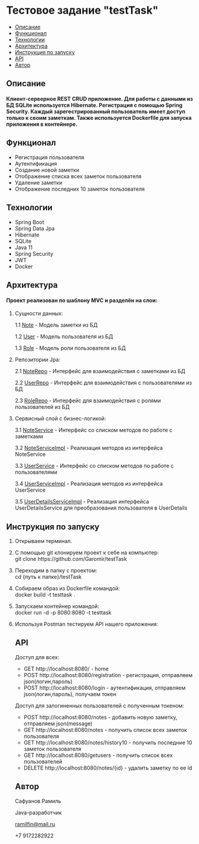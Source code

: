 <h1>Тестовое задание "testTask"</h1>
<ul>
  <li><a href="#description">Описание</a></li>
  <li><a href="#functionality">Функционал</a></li>
  <li><a href="#tehnologies">Технологии</a></li>
  <li><a href="#architecture">Архитектура</a></li>
  <li><a href="#instruction">Инструкция по запуску</a></li>
  <li><a href="#api">API</a></li>
  <li><a href="#author">Автор</a></li>
</ul>
<h2><a name="description">Описание</a></h2>
  <h4>Клиент-серверное REST CRUD приложение. Для работы с данными из БД SQLite используется Hibernate. Регистрация с помощью Spring Security. Каждый зарегестрированный пользователь имеет доступ только к своим заметкам. Также используется Dockerfile для запуска приложения в контейнере.</h4>
<h2><a name="functionality">Функционал</a></h2>
  <ul>
    <li>Регистрация пользователя</li>
    <li>Аутентификация</li>
    <li>Создание новой заметки</li>
    <li>Отображение списка всех заметок пользователя</li>
    <li>Удаление заметки</li>
    <li>Отображение последних 10 заметок пользователя</li>
  </ul>
<h2><a name="tehnologies">Технологии</a></h2>
  <ul>
    <li>Spring Boot</li>
    <li>Spring Data Jpa</li>
    <li>Hibernate</li>
    <li>SQLite</li>
    <li>Java 11</li>
    <li>Spring Security</li>
    <li>JWT</li>
    <li>Docker</li>
  </ul>
<h2><a name="architecture">Архитектура</a></h2>
  <h4>Проект реализован по шаблону MVC и разделён на слои:</h4>
  <ol>
    <li>
      <p>Сущности данных:</p>
      <p>1.1 <a href="https://github.com/Garomir/testTask/blob/master/src/main/java/com/ramich/testTask/entities/Note.java">Note</a> - Модель заметки из БД</p>
      <p>1.2 <a href="https://github.com/Garomir/testTask/blob/master/src/main/java/com/ramich/testTask/entities/User.java">User</a> - Модель пользователя из БД</p>
      <p>1.3 <a href="https://github.com/Garomir/testTask/blob/master/src/main/java/com/ramich/testTask/entities/Role.java">Role</a> - Модель роли пользователя из БД</p>
    </li>
    <li>
      <p>Репозитории Jpa:</p>
      <p>2.1 <a href="https://github.com/Garomir/testTask/blob/master/src/main/java/com/ramich/testTask/repos/NoteRepo.java">NoteRepo</a> - Интерфейс для взаимодействия с заметками из БД</p>
      <p>2.2 <a href="https://github.com/Garomir/testTask/blob/master/src/main/java/com/ramich/testTask/repos/UserRepo.java">UserRepo</a> - Интерфейс для взаимодействия с пользователями из БД</p>
      <p>2.3 <a href="https://github.com/Garomir/testTask/blob/master/src/main/java/com/ramich/testTask/repos/RoleRepo.java">RoleRepo</a> - Интерфейс для взаимодействия с ролями пользователей из БД</p>
    </li>
    <li>
      <p>Сервисный слой с бизнес-логикой:</p>
      <p>3.1 <a href="https://github.com/Garomir/testTask/blob/master/src/main/java/com/ramich/testTask/services/NoteService.java">NoteService</a> - Интерфейс со списком методов по работе с заметками</p>
      <p>3.2 <a href="https://github.com/Garomir/testTask/blob/master/src/main/java/com/ramich/testTask/services/NoteServiceImpl.java">NoteServiceImpl</a> - Реализация методов из интерфейса NoteService</p>
      <p>3.3 <a href="https://github.com/Garomir/testTask/blob/master/src/main/java/com/ramich/testTask/services/UserService.java">UserService</a> - Интерфейс со списком методов по работе с пользователями</p>
      <p>3.4 <a href="https://github.com/Garomir/testTask/blob/master/src/main/java/com/ramich/testTask/services/UserServiceImpl.java">UserServiceImpl</a> - Реализация методов из интерфейса UserService</p>
      <p>3.5 <a href="https://github.com/Garomir/testTask/blob/master/src/main/java/com/ramich/testTask/services/UserDetailsServiceImpl.java">UserDetailsServiceImpl</a> - Реализация интерфейса UserDetailsService для преобразования пользователя в UserDetails</p>
    </li>
  </ol>
<h2><a name="instruction">Инструкция по запуску</a></h2>
    <ol>
        <li><p>Открываем терминал.</p></li>
        <li><p>С помощью git клонируем проект к себе на компьютер:</br>
	        git clone https://github.com/Garomir/testTask</p></li>
        <li><p>Переходим в папку с проектом:</br>
	        cd {путь к папке}/testTask</p></li>
        <li><p>Собираем образ из Dockerfile командой:</br>
	        docker build -t testtask .</p></li>
        <li><p>Запускаем контейнер командой:</br>
	        docker run -d -p 8080:8080 -t testtask</p></li>
        <li><p>Используя Postman тестируем API нашего приложения:</p>
<h2><a name="api">API</a></h2>
    <p>Доступ для всех:</p>
    <ul>
        <li>GET	http://localhost:8080/			- home</li>
        <li>POST	http://localhost:8080/registration	- регистрация, отправляем json(логин,пароль)</li>
        <li>POST	http://localhost:8080/login		- аутентификация, отправляем json(логин,пароль), получаем токен</li>
    </ul>
    <p>Доступ для залогиненных пользователей с полученным токеном:</p>
    <ul>
        <li>POST	http://localhost:8080/notes		- добавить новую заметку, отправляем json(message)</li>
        <li>GET	http://localhost:8080/notes		- получить список всех заметок пользователя</li>
        <li>GET	http://localhost:8080/notes/history10	- получить последние 10 заметок пользователя</li>
        <li>GET	http://localhost:8080/getusers		- получить список всех пользователей</li>
        <li>DELETE	http://localhost:8080/notes/{id}	- удалить заметку по ее id</li>
    </ul>
<h2><a name="author">Автор</a></h2>
  <p>Сафуанов Рамиль</p>
  <p>Java-разработчик</p>
  <p><a href="mailto:ramilfin@mail.ru">ramilfin@mail.ru</a></p>
  <p>+7 9172282922</p>
